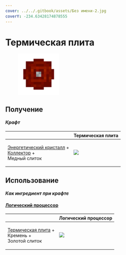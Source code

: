 ```yaml
---
cover: ../../.gitbook/assets/Без имени-2.jpg
coverY: -234.63428174878555
---
```


# Термическая плита

<figure><img src="../../.gitbook/assets/thermoelectric_plate_128.png" alt=""><figcaption></figcaption></figure>

## Получение

#### _Крафт_

|                                                                                                                             |  Термическая плита                                   |
| --------------------------------------------------------------------------------------------------------------------------- | ---------------------------------------------------- |
| <p><a href="energy_crystal.md">Энергетический кристалл</a> +<br><a href="collector.md">Коллектор</a> +<br>Медный слиток</p> | ![](../../.gitbook/assets/thermoelectric\_plate.png) |

## Использование

#### _Как ингредиент при крафте_

#### [Логический процессор](logic_processor.md)

|                                                                                                 |  Логический процессор                           |
| ----------------------------------------------------------------------------------------------- | ----------------------------------------------- |
| <p><a href="thermoelectric_plate.md">Термическая плита</a> +<br>Кремень +<br>Золотой слиток</p> | ![](../../.gitbook/assets/logic\_processor.png) |

